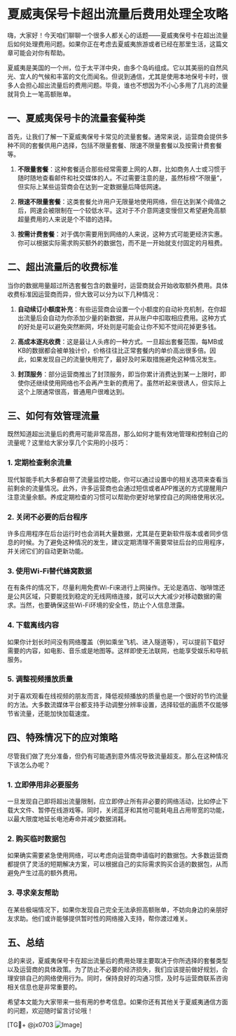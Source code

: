 # 夏威夷保号卡超出流量后费用处理全攻略

嗨，大家好！今天咱们聊聊一个很多人都关心的话题——夏威夷保号卡在超出流量后如何处理费用问题。如果你正在考虑去夏威夷旅游或者已经在那里生活，这篇文章可能会对你有帮助。

夏威夷是美国的一个州，位于太平洋中央，由多个岛屿组成。它以其美丽的自然风光、宜人的气候和丰富的文化而闻名。但说到通信，尤其是使用本地保号卡时，很多人会担心超出流量后的费用问题。毕竟，谁也不想因为不小心多用了几兆的流量就背负上一笔高额账单。

## 一、夏威夷保号卡的流量套餐种类

首先，让我们了解一下夏威夷保号卡常见的流量套餐。通常来说，运营商会提供多种不同的套餐供用户选择，包括不限量套餐、限速不限量套餐以及按需计费套餐等。

1. **不限量套餐**：这种套餐适合那些经常需要上网的人群，比如商务人士或习惯于随时随地查看邮件和社交媒体的人。不过需要注意的是，虽然标榜“不限量”，但实际上某些运营商会在达到一定数据量后降低网速。

2. **限速不限量套餐**：这类套餐允许用户无限量地使用网络，但在达到某个阈值之后，网速会被限制在一个较低水平。这对于不介意网速变慢但又希望避免高额超量费用的人来说是个不错的选择。

3. **按需计费套餐**：对于偶尔需要用到网络的人来说，这种方式可能更经济实惠。你可以根据实际需求购买额外的数据包，而不是一开始就支付固定的月租费。

## 二、超出流量后的收费标准

当你的数据用量超过所选套餐包含的数量时，运营商就会开始收取额外费用。具体收费标准因运营商而异，但大致可以分为以下几种情况：

1. **自动续订小额度补充**：有些运营商会设置一个小额度的自动补充机制，在你超出流量后会自动为你添加少量的新数据，并从账户中扣取相应费用。这种方式的好处是可以避免突然断网，坏处则是可能会让你不知不觉间花掉更多钱。

2. **高成本逐兆收费**：这是最让人头疼的一种方式。一旦超出套餐范围，每MB或KB的数据都会被单独计价，价格往往比正常套餐内的单价高出很多倍。因此，如果发现自己的流量快用完了，最好及时采取措施避免这种情况发生。

3. **封顶服务**：部分运营商推出了封顶服务，即当你累计消费达到某一上限时，即使你还继续使用网络也不会再产生新的费用了。虽然听起来很诱人，但实际上这个上限通常很高，普通用户很难达到。

## 三、如何有效管理流量

既然知道超出流量后的费用可能非常高昂，那么如何才能有效地管理和控制自己的流量呢？这里给大家分享几个实用的小技巧：

### 1. 定期检查剩余流量

现代智能手机大多都自带了流量监控功能，你可以通过设置中的相关选项来查看当前剩余的流量情况。此外，许多运营商也会通过短信或者APP推送的方式提醒用户注意流量余额。养成定期检查的习惯可以帮助你更好地掌控自己的网络使用状况。

### 2. 关闭不必要的后台程序

许多应用程序在后台运行时也会消耗大量数据，尤其是在更新软件版本或者同步信息的时候。为了避免这种情况的发生，建议定期清理不需要常驻后台的应用程序，并关闭它们的自动更新功能。

### 3. 使用Wi-Fi替代蜂窝数据

在有条件的情况下，尽量利用免费Wi-Fi来进行上网操作。无论是酒店、咖啡馆还是公共区域，只要能找到稳定的无线网络连接，就可以大大减少对移动数据的需求。当然，也要确保这些Wi-Fi环境的安全性，防止个人信息泄露。

### 4. 下载离线内容

如果你计划长时间没有网络覆盖（例如乘坐飞机、进入隧道等），可以提前下载好需要的内容，如电影、音乐或是地图等。这样即使无法联网，也能享受娱乐和导航服务。

### 5. 调整视频播放质量

对于喜欢观看在线视频的朋友而言，降低视频播放的质量也是一个很好的节约流量的方法。大多数流媒体平台都支持手动调整分辨率设置，选择较低的画质不仅能够节省流量，还能加快加载速度。

## 四、特殊情况下的应对策略

尽管我们做了充分准备，但仍有可能遇到意外情况导致流量超支。那么在这种情况下该怎么办呢？

### 1. 立即停用非必要服务

一旦发现自己即将超出流量限制，应立即停止所有非必要的网络活动，比如停止下载大文件、暂停在线游戏等。同时，关闭蓝牙和其他可能耗电且占用带宽的功能，以最大限度地延长电池寿命并减少数据消耗。

### 2. 购买临时数据包

如果确实需要紧急使用网络，可以考虑向运营商申请临时的数据包。大多数运营商都提供了灵活的短期解决方案，可以根据自己的实际需求购买合适的数据包，从而避免产生过高的额外费用。

### 3. 寻求亲友帮助

在某些极端情况下，如果你发现自己完全无法承担高额账单，不妨向身边的亲朋好友求助。他们或许能够提供暂时性的网络接入支持，帮你渡过难关。

## 五、总结

总的来说，夏威夷保号卡在超出流量后的费用处理主要取决于你所选择的套餐类型以及运营商的具体政策。为了防止不必要的经济损失，我们应该提前做好规划，合理安排自己的网络使用行为。同时，保持良好的沟通习惯，及时与运营商联系咨询相关信息也是非常重要的。

希望本文能为大家带来一些有用的参考信息。如果你还有其他关于夏威夷通信方面的问题，欢迎随时留言讨论哦！

[TG💪+ @jx0703 ![Image](https://github.com/user-attachments/assets/dbca1d08-cadb-493c-b0ec-ad6f7a83f270)]